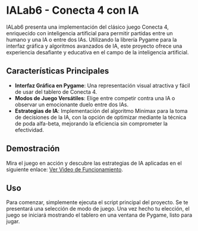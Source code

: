 # IALab6 - Conecta 4 con IA

IALab6 presenta una implementación del clásico juego Conecta 4, enriquecido con inteligencia artificial para permitir partidas entre un humano y una IA o entre dos IAs. Utilizando la librería Pygame para la interfaz gráfica y algoritmos avanzados de IA, este proyecto ofrece una experiencia desafiante y educativa en el campo de la inteligencia artificial.

## Características Principales

- **Interfaz Gráfica en Pygame**: Una representación visual atractiva y fácil de usar del tablero de Conecta 4.
- **Modos de Juego Versátiles**: Elige entre competir contra una IA o observar un emocionante duelo entre dos IAs.
- **Estrategias de IA**: Implementación del algoritmo Minimax para la toma de decisiones de la IA, con la opción de optimizar mediante la técnica de poda alfa-beta, mejorando la eficiencia sin comprometer la efectividad.

## Demostración

Mira el juego en acción y descubre las estrategias de IA aplicadas en el siguiente enlace: [Ver Video de Funcionamiento](https://drive.google.com/file/d/1xhBGAs-jVxRyls7_w9nHOcZY-KpzFd0w/view?usp=sharing).

## Uso

Para comenzar, simplemente ejecuta el script principal del proyecto. Se te presentará una selección de modo de juego. Una vez hecho tu elección, el juego se iniciará mostrando el tablero en una ventana de Pygame, listo para jugar.
